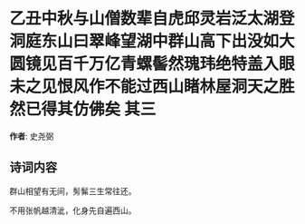 # 乙丑中秋与山僧数辈自虎邱灵岩泛太湖登洞庭东山曰翠峰望湖中群山高下出没如大圆镜见百千万亿青螺髻然瑰玮绝特盖入眼未之见恨风作不能过西山睹林屋洞天之胜然已得其仿佛矣  其三

**作者**: 史尧弼

## 诗词内容

群山相望有无间，髣髴三生常往还。

不用张帆越清泚，化身先自遍西山。

